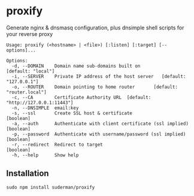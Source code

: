 # proxify
Generate nginx &amp; dnsmasq configuration, plus dnsimple shell scripts for your reverse proxy

```
Usage: proxify (<hostname> | <file>) [:listen] [:target] [--options]...

Options:
  -d, --DOMAIN    Domain name sub-domains built on            [default: "local"]
  -i, --SERVER    Private IP address of the host server   [default: "127.0.0.1"]
  -o, --ROUTER    Domain pointing to home router       [default: "router.local"]
  -c, --CA        Certificate Authority URL  [default: "http://127.0.0.1:11443"]
  -n, --DNSIMPLE  email:key
  -s, --ssl       Create SSL host & certificate                        [boolean]
  -a, --auth      Authenticate with client certificate (ssl implied)   [boolean]
  -p, --password  Authenticate with username/password (ssl implied)    [boolean]
  -r, --redirect  Redirect to target                                   [boolean]
  -h, --help      Show help
```

## Installation  

`sudo npm install suderman/proxify`  
